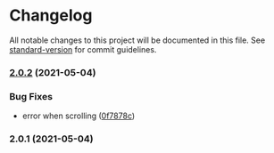 # Changelog

All notable changes to this project will be documented in this file. See [standard-version](https://github.com/conventional-changelog/standard-version) for commit guidelines.

### [2.0.2](https://github.com/jeanlescure/short_uuid_typedoc_template/compare/v2.0.1...v2.0.2) (2021-05-04)


### Bug Fixes

* error when scrolling ([0f7878c](https://github.com/jeanlescure/short_uuid_typedoc_template/commit/0f7878cd2133654913e61e006385c7b701eef15d))

### 2.0.1 (2021-05-04)
